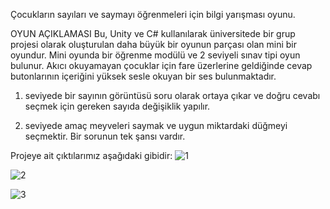 Çocukların sayıları ve saymayı öğrenmeleri için bilgi yarışması oyunu.

OYUN AÇIKLAMASI
Bu, Unity ve C# kullanılarak üniversitede bir grup projesi olarak oluşturulan daha büyük bir oyunun parçası olan mini bir oyundur.
Mini oyunda bir öğrenme modülü ve 2 seviyeli sınav tipi oyun bulunur.
Akıcı okuyamayan çocuklar için fare üzerlerine geldiğinde cevap butonlarının içeriğini yüksek sesle okuyan bir ses bulunmaktadır.

1. seviyede bir sayının görüntüsü soru olarak ortaya çıkar ve doğru cevabı seçmek için gereken sayıda değişiklik yapılır.

2. seviyede amaç meyveleri saymak ve uygun miktardaki düğmeyi seçmektir. Bir sorunun tek şansı vardır.

Projeye ait çıktılarımız aşağıdaki gibidir:
![1](https://github.com/SerhatObay/GuncelKonular/assets/80326351/8b177384-a960-4364-bcab-015f408033f5)

![2](https://github.com/SerhatObay/GuncelKonular/assets/80326351/682a548f-03ab-438d-b12a-6ed1a0442a12)

![3](https://github.com/SerhatObay/GuncelKonular/assets/80326351/d399d279-66c6-4cd2-b9db-996490b3aa76)


